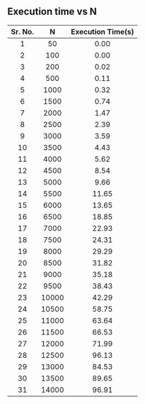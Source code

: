 ## Execution time vs N
| Sr. No.   |      N      |  Execution Time(s) |
|:----------:|:-------------:|:------:|
|1	|50	|0.00|
|2	|100	|0.00|
|3	|200	|0.02|
|4	|500	|0.11|
|5	|1000	|0.32|
|6	|1500	|0.74|
|7	|2000	|1.47|
|8	|2500	|2.39|
|9	|3000	|3.59|
|10	|3500	|4.43|
|11|	4000	|5.62|
|12|	4500	|8.54|
|13|	5000	|9.66|
|14|	5500	|11.65|
|15|	6000	|13.65|
|16|	6500	|18.85|
|17|	7000	|22.93|
|18|	7500	|24.31|
|19|	8000	|29.29|
|20|	8500	|31.82|
|21|	9000	|35.18|
|22|	9500	|38.43|
|23|	10000	|42.29|
|24|	10500	|58.75|
|25|	11000	|63.64|
|26|	11500	|66.53|
|27|	12000	|71.99|
|28|	12500	|96.13|
|29|	13000|	84.53|
|30|	13500	|89.65|
|31|	14000	|96.91|
